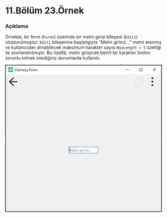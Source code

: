 # 11.Bölüm 23.Örnek

### Açıklama

Örnekte, bir form (`Form1`) üzerinde bir metin girişi bileşeni (`Edit1`) oluşturulmuştur. `Edit1` bileşenine başlangıçta "Metni giriniz..." metni atanmış ve kullanıcıdan alınabilecek maksimum karakter sayısı `MaxLength = 5` özelliği ile sınırlandırılmıştır. Bu özellik, metin girişinde belirli bir karakter limitini zorunlu kılmak istediğiniz durumlarda kullanılır.

![Bolum 11-Örnek 23](Bolum11_Ornek23.png)